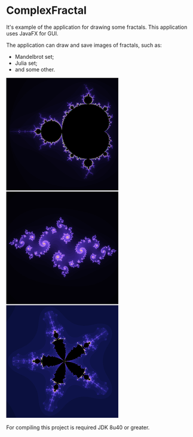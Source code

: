 # ComplexFractal
It's example of the application for drawing some fractals. This application uses JavaFX for GUI.

The application can draw and save images of fractals, such as:
- Mandelbrot set;
- Julia set;
- and some other.

![Mandelbrot set](ReadmeResources/1.png)
![Mandelbrot set](ReadmeResources/2.png)
![Mandelbrot set](ReadmeResources/3.png)

For compiling this project is required JDK 8u40 or greater.
